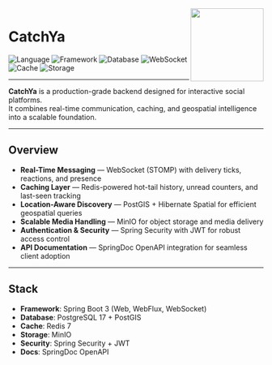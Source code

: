 <img src="https://file.catchya.online/public/1755278567155-catch-ya.png" width="144" align="right" />

# CatchYa

![Language](https://img.shields.io/badge/language-Java-blue)
![Framework](https://img.shields.io/badge/framework-Spring%20Boot-orange)
![Database](https://img.shields.io/badge/database-PostgreSQL-blue)
![WebSocket](https://img.shields.io/badge/websocket-STOMP-brightgreen)
![Cache](https://img.shields.io/badge/cache-Redis-red)
![Storage](https://img.shields.io/badge/storage-MinIO-teal)

---

**CatchYa** is a production-grade backend designed for interactive social platforms.  
It combines real-time communication, caching, and geospatial intelligence into a scalable foundation.

---

## Overview

- **Real-Time Messaging** — WebSocket (STOMP) with delivery ticks, reactions, and presence
- **Caching Layer** — Redis-powered hot-tail history, unread counters, and last-seen tracking
- **Location-Aware Discovery** — PostGIS + Hibernate Spatial for efficient geospatial queries
- **Scalable Media Handling** — MinIO for object storage and media delivery
- **Authentication & Security** — Spring Security with JWT for robust access control
- **API Documentation** — SpringDoc OpenAPI integration for seamless client adoption

---

## Stack

- **Framework**: Spring Boot 3 (Web, WebFlux, WebSocket)
- **Database**: PostgreSQL 17 + PostGIS
- **Cache**: Redis 7
- **Storage**: MinIO
- **Security**: Spring Security + JWT
- **Docs**: SpringDoc OpenAPI  
